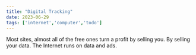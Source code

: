 ```yaml
---
title: "Digital Tracking"
date: 2023-06-29
tags: ['internet','computer','todo']
---
```


Most sites, almost all of the free ones turn a profit by selling you. By selling your data. The Internet runs on data and ads. 